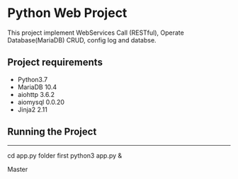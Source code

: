 # Python Web Project

This project implement WebServices Call (RESTful), Operate Database(MariaDB) CRUD, config log and databse.


## Project requirements

+ Python3.7
+ MariaDB 10.4
+ aiohttp 3.6.2
+ aiomysql 0.0.20
+ Jinja2 2.11


## Running the Project

----
cd app.py folder first
python3 app.py &



Master